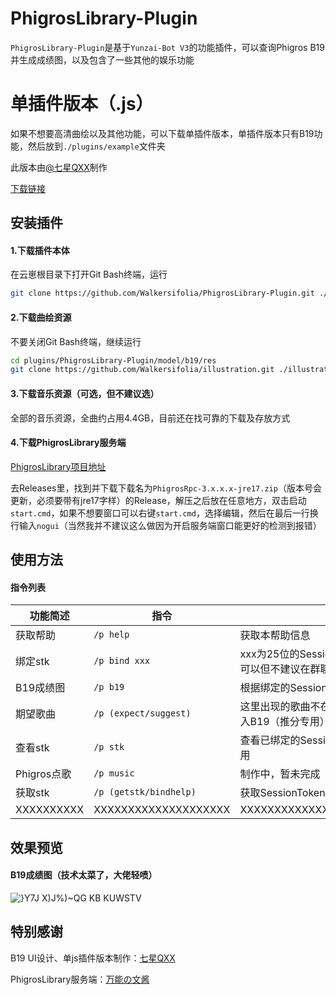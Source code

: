 # PhigrosLibrary-Plugin
`PhigrosLibrary-Plugin`是基于`Yunzai-Bot V3`的功能插件，可以查询Phigros B19并生成成绩图，以及包含了一些其他的娱乐功能
# 单插件版本（.js）

如果不想要高清曲绘以及其他功能，可以下载单插件版本，单插件版本只有B19功能，然后放到`./plugins/example`文件夹

此版本由[@七星QXX](https://github.com/QiXingQXX)制作

[下载链接](https://github.com/QiXingQXX/Phigros-picture-generater)

## 安装插件
#### 1.下载插件本体

在云崽根目录下打开Git Bash终端，运行
```bash
git clone https://github.com/Walkersifolia/PhigrosLibrary-Plugin.git ./plugins/PhigrosLibrary-Plugin
```

#### 2.下载曲绘资源

不要关闭Git Bash终端，继续运行
```bash
cd plugins/PhigrosLibrary-Plugin/model/b19/res
git clone https://github.com/Walkersifolia/illustration.git ./illustration
```

#### 3.下载音乐资源（可选，但不建议选）

全部的音乐资源，全曲约占用4.4GB，目前还在找可靠的下载及存放方式

#### 4.下载PhigrosLibrary服务端

[PhigrosLibrary项目地址](https://github.com/7aGiven/PhigrosLibrary)

去Releases里，找到并下载下载名为`PhigrosRpc-3.x.x.x-jre17.zip`（版本号会更新，必须要带有jre17字样）的Release，解压之后放在任意地方，双击启动`start.cmd`，如果不想要窗口可以右键`start.cmd`，选择编辑，然后在最后一行换行输入`nogui`（当然我并不建议这么做因为开启服务端窗口能更好的检测到报错）

## 使用方法
#### 指令列表
| 功能简述 | 指令 | 备注 |
| ------------------ | ------------------------------ | ------ |
|获取帮助|`/p help`|获取本帮助信息|
|绑定stk|`/p bind xxx`|xxx为25位的SessionToken，下面会讲到获取方法，本指令可以但不建议在群聊使用|
|B19成绩图|`/p b19`|根据绑定的SessionToken渲染B19成绩图|
|期望歌曲|`/p (expect/suggest)`|这里出现的歌曲不在B19里，但是达到了一定的acc就可以进入B19（推分专用）|
|查看stk|`/p stk`|查看已绑定的SessionToken，本指令可以但不建议在群聊使用|
|Phigros点歌|`/p music`|制作中，暂未完成|
|获取stk|`/p (getstk/bindhelp)`|获取SessionToken的方法|
|XXXXXXXXXX|XXXXXXXXXXXXXXXXXXXX|XXXXXXXXXXXXXXXXXXXXXXXXXXXXXXXXXXXXXXXX|

## 效果预览

#### B19成绩图（技术太菜了，大佬轻喷）
![}Y7J X)J%)~QG KB KUWSTV](https://github.com/Walkersifolia/PhigrosLibrary-Plugin/assets/129571444/663318fb-ade1-4345-8661-956c7e0d7a6c)

## 特别感谢
B19 UI设计、单js插件版本制作：[七星QXX](https://github.com/QiXingQXX)

PhigrosLibrary服务端：[万能の文酱](https://github.com/7aGiven)

